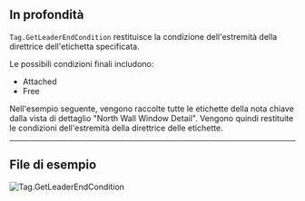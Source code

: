 ## In profondità
`Tag.GetLeaderEndCondition` restituisce la condizione dell'estremità della direttrice dell'etichetta specificata.

Le possibili condizioni finali includono:
- Attached
- Free

Nell'esempio seguente, vengono raccolte tutte le etichette della nota chiave dalla vista di dettaglio "North Wall Window Detail". Vengono quindi restituite le condizioni dell'estremità della direttrice delle etichette.

___
## File di esempio

![Tag.GetLeaderEndCondition](./Revit.Elements.Tag.GetLeaderEndCondition_img.jpg)
